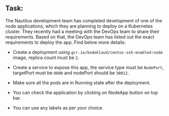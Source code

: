 ## Task:

The Nautilus development team has completed development of one of the node applications, which they are planning to deploy on a Kubernetes cluster. They recently had a meeting with the DevOps team to share their requirements. Based on that, the DevOps team has listed out the exact requirements to deploy the app. Find below more details:

* Create a deployment using `gcr.io/kodekloud/centos-ssh-enabled:node` image, replica count must be `2`.

* Create a service to expose this app, the service type must be `NodePort`, targetPort must be `8080` and nodePort should be `30012`.

* Make sure all the pods are in Running state after the deployment.

* You can check the application by clicking on NodeApp button on top bar.

* You can use any labels as per your choice.